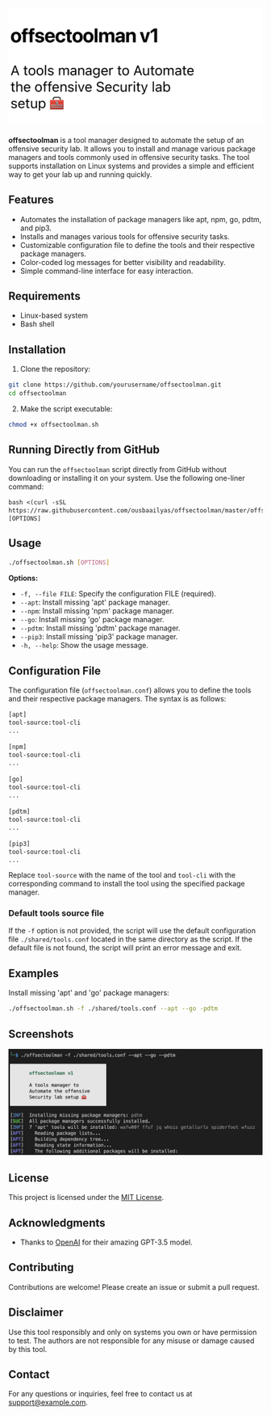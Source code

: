 # ![Screenshot 2023-08-05 at 8.41.32 PM](./Screenshot1.png)

**offsectoolman** is a tool manager designed to automate the setup of an offensive security lab. It allows you to install and manage various package managers and tools commonly used in offensive security tasks. The tool supports installation on Linux systems and provides a simple and efficient way to get your lab up and running quickly.

## Features

- Automates the installation of package managers like apt, npm, go, pdtm, and pip3.
- Installs and manages various tools for offensive security tasks.
- Customizable configuration file to define the tools and their respective package managers.
- Color-coded log messages for better visibility and readability.
- Simple command-line interface for easy interaction.

## Requirements

- Linux-based system
- Bash shell

## Installation

1. Clone the repository:

```bash
git clone https://github.com/yourusername/offsectoolman.git
cd offsectoolman
```

2. Make the script executable:

```bash
chmod +x offsectoolman.sh
```

## Running Directly from GitHub

You can run the `offsectoolman` script directly from GitHub without downloading or installing it on your system. Use the following one-liner command:

```
bash <(curl -sSL https://raw.githubusercontent.com/ousbaailyas/offsectoolman/master/offsectoolsman) [OPTIONS]
```

## Usage

```bash
./offsectoolman.sh [OPTIONS]
```

**Options:**

- `-f, --file FILE`: Specify the configuration FILE (required).
- `--apt`: Install missing 'apt' package manager.
- `--npm`: Install missing 'npm' package manager.
- `--go`: Install missing 'go' package manager.
- `--pdtm`: Install missing 'pdtm' package manager.
- `--pip3`: Install missing 'pip3' package manager.
- `-h, --help`: Show the usage message.

## Configuration File

The configuration file (`offsectoolman.conf`) allows you to define the tools and their respective package managers. The syntax is as follows:

```
[apt]
tool-source:tool-cli
...

[npm]
tool-source:tool-cli
...

[go]
tool-source:tool-cli
...

[pdtm]
tool-source:tool-cli
...

[pip3]
tool-source:tool-cli
...
```

Replace `tool-source` with the name of the tool and `tool-cli` with the corresponding command to install the tool using the specified package manager.

### Default tools source file

If the `-f` option is not provided, the script will use the default configuration file `./shared/tools.conf` located in the same directory as the script. If the default file is not found, the script will print an error message and exit.

## Examples

Install missing 'apt' and 'go' package managers:

```bash
./offsectoolman.sh -f ./shared/tools.conf --apt --go -pdtm 
```

## Screenshots

 ![Screenshot 2023-08-05 at 8.32.40 PM](./Screenshot.png)

## License

This project is licensed under the [MIT License](LICENSE).

## Acknowledgments

- Thanks to [OpenAI](https://openai.com) for their amazing GPT-3.5 model.

## Contributing

Contributions are welcome! Please create an issue or submit a pull request.

## Disclaimer

Use this tool responsibly and only on systems you own or have permission to test. The authors are not responsible for any misuse or damage caused by this tool.

## Contact

For any questions or inquiries, feel free to contact us at support@example.com.
